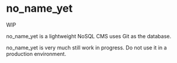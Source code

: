 # no_name_yet

WIP

no_name_yet is a lightweight NoSQL CMS uses Git as the database.

no_name_yet is very much still work in progress. Do not use it in a production environment.
